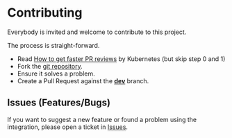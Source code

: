 # Contributing

Everybody is invited and welcome to contribute to this project.

The process is straight-forward.

 - Read [How to get faster PR reviews](https://github.com/kubernetes/community/blob/master/contributors/guide/pull-requests.md#best-practices-for-faster-reviews) by Kubernetes (but skip step 0 and 1)
 - Fork the [git repository](hhttps://github.com/dahlb/ha_hatch).
 - Ensure it solves a problem.
 - Create a Pull Request against the [**dev**](https://github.com/dahlb/ha_hatch/master) branch.

## Issues (Features/Bugs)

If you want to suggest a new feature or found a problem using the integration, please open a ticket in [Issues](https://github.com/dahlb/ha_hatch/issues).

